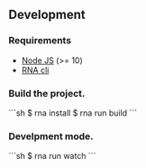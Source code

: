 ## Development

### Requirements

* [Node JS](https://nodejs.org/) (>= 10)
* [RNA cli](https://www.npmjs.com/package/@chialab/rna-cli)

### Build the project.

\`\`\`sh
$ rna install
$ rna run build
\`\`\`

### Develpment mode.
\`\`\`sh
$ rna run watch
\`\`\`
